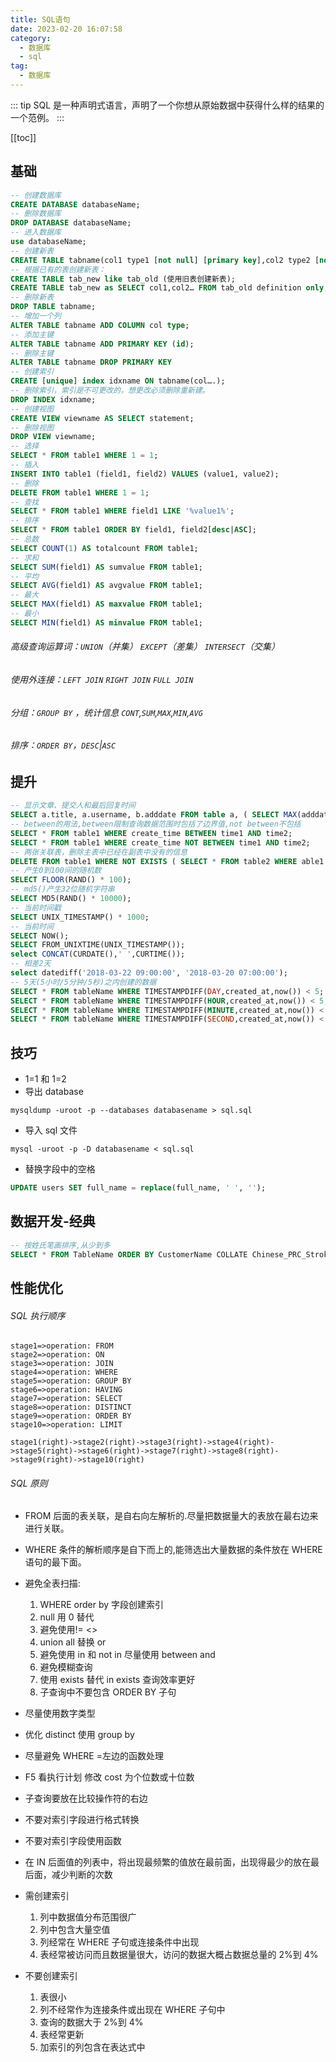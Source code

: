 ```yaml
---
title: SQL语句
date: 2023-02-20 16:07:58
category: 
  - 数据库
  - sql
tag: 
  - 数据库
---
```


::: tip
SQL 是一种声明式语言，声明了一个你想从原始数据中获得什么样的结果的一个范例。
:::

<!-- more -->

[[toc]]

## 基础

```sql
-- 创建数据库
CREATE DATABASE databaseName;
-- 删除数据库
DROP DATABASE databaseName;
-- 进入数据库
use databaseName;
-- 创建新表
CREATE TABLE tabname(col1 type1 [not null] [primary key],col2 type2 [not null],..);
-- 根据已有的表创建新表：
CREATE TABLE tab_new like tab_old (使用旧表创建新表);
CREATE TABLE tab_new as SELECT col1,col2… FROM tab_old definition only;
-- 删除新表
DROP TABLE tabname;
-- 增加一个列
ALTER TABLE tabname ADD COLUMN col type;
-- 添加主键
ALTER TABLE tabname ADD PRIMARY KEY (id);
-- 删除主键
ALTER TABLE tabname DROP PRIMARY KEY
-- 创建索引
CREATE [unique] index idxname ON tabname(col….);
-- 删除索引，索引是不可更改的，想更改必须删除重新建。
DROP INDEX idxname;
-- 创建视图
CREATE VIEW viewname AS SELECT statement;
-- 删除视图
DROP VIEW viewname;
-- 选择
SELECT * FROM table1 WHERE 1 = 1;
-- 插入
INSERT INTO table1 (field1, field2) VALUES (value1, value2);
-- 删除
DELETE FROM table1 WHERE 1 = 1;
-- 查找
SELECT * FROM table1 WHERE field1 LIKE '%value1%';
-- 排序
SELECT * FROM table1 ORDER BY field1, field2[desc|ASC];
-- 总数
SELECT COUNT(1) AS totalcount FROM table1;
-- 求和
SELECT SUM(field1) AS sumvalue FROM table1;
-- 平均
SELECT AVG(field1) AS avgvalue FROM table1;
-- 最大
SELECT MAX(field1) AS maxvalue FROM table1;
-- 最小
SELECT MIN(field1) AS minvalue FROM table1;
```

###### 高级查询运算词：`UNION`（并集） `EXCEPT`（差集） `INTERSECT`（交集）

###### 使用外连接：`LEFT JOIN` `RIGHT JOIN` `FULL JOIN`

###### 分组：`GROUP BY` ，统计信息 `CONT`,`SUM`,`MAX`,`MIN`,`AVG`

###### 排序：`ORDER BY`，`DESC`|`ASC`

## 提升

```sql
-- 显示文章、提交人和最后回复时间
SELECT a.title, a.username, b.adddate FROM table a, ( SELECT MAX(adddate) AS adddate FROM table WHERE table.title = a.title ) b;
-- between的用法,between限制查询数据范围时包括了边界值,not between不包括
SELECT * FROM table1 WHERE create_time BETWEEN time1 AND time2;
SELECT * FROM table1 WHERE create_time NOT BETWEEN time1 AND time2;
-- 两张关联表，删除主表中已经在副表中没有的信息
DELETE FROM table1 WHERE NOT EXISTS ( SELECT * FROM table2 WHERE able1.field1 = table2.field1 );
-- 产生0到100间的随机数
SELECT FLOOR(RAND() * 100);
-- md5()产生32位随机字符串
SELECT MD5(RAND() * 10000);
-- 当前时间戳
SELECT UNIX_TIMESTAMP() * 1000;
-- 当前时间
SELECT NOW();
SELECT FROM_UNIXTIME(UNIX_TIMESTAMP());
select CONCAT(CURDATE(),' ',CURTIME());
-- 相差2天
select datediff('2018-03-22 09:00:00', '2018-03-20 07:00:00');
-- 5天(5小时/5分钟/5秒)之内创建的数据
SELECT * FROM tableName WHERE TIMESTAMPDIFF(DAY,created_at,now()) < 5;
SELECT * FROM tableName WHERE TIMESTAMPDIFF(HOUR,created_at,now()) < 5;
SELECT * FROM tableName WHERE TIMESTAMPDIFF(MINUTE,created_at,now()) < 5;
SELECT * FROM tableName WHERE TIMESTAMPDIFF(SECOND,created_at,now()) < 5;
```

## 技巧

- 1=1 和 1=2
- 导出 database

```shell
mysqldump -uroot -p --databases databasename > sql.sql
```

- 导入 sql 文件

```shell
mysql -uroot -p -D databasename < sql.sql
```

- 替换字段中的空格

```sql
UPDATE users SET full_name = replace(full_name, ' ', '');
```

## 数据开发-经典

```sql
-- 按姓氏笔画排序,从少到多
SELECT * FROM TableName ORDER BY CustomerName COLLATE Chinese_PRC_Stroke_ci_as;
```

## 性能优化

###### SQL 执行顺序

```flow
stage1=>operation: FROM
stage2=>operation: ON
stage3=>operation: JOIN
stage4=>operation: WHERE
stage5=>operation: GROUP BY
stage6=>operation: HAVING
stage7=>operation: SELECT
stage8=>operation: DISTINCT
stage9=>operation: ORDER BY
stage10=>operation: LIMIT

stage1(right)->stage2(right)->stage3(right)->stage4(right)->stage5(right)->stage6(right)->stage7(right)->stage8(right)->stage9(right)->stage10(right)
```

###### SQL 原则

- FROM 后面的表关联，是自右向左解析的.尽量把数据量大的表放在最右边来进行关联。

- WHERE 条件的解析顺序是自下而上的,能筛选出大量数据的条件放在 WHERE 语句的最下面。

- 避免全表扫描:
  1. WHERE order by 字段创建索引
  2. null 用 0 替代
  3. 避免使用!= <>
  4. union all 替换 or
  5. 避免使用 in 和 not in 尽量使用 between and
  6. 避免模糊查询
  7. 使用 exists 替代 in exists 查询效率更好
  8. 子查询中不要包含 ORDER BY 子句
- 尽量使用数字类型

- 优化 distinct 使用 group by

- 尽量避免 WHERE =左边的函数处理

- F5 看执行计划 修改 cost 为个位数或十位数

- 子查询要放在比较操作符的右边

- 不要对索引字段进行格式转换

- 不要对索引字段使用函数

- 在 IN 后面值的列表中，将出现最频繁的值放在最前面，出现得最少的放在最后面，减少判断的次数

- 需创建索引
  1. 列中数据值分布范围很广
  2. 列中包含大量空值
  3. 列经常在 WHERE 子句或连接条件中出现
  4. 表经常被访问而且数据量很大，访问的数据大概占数据总量的 2%到 4%
- 不要创建索引
  1. 表很小
  2. 列不经常作为连接条件或出现在 WHERE 子句中
  3. 查询的数据大于 2%到 4%
  4. 表经常更新
  5. 加索引的列包含在表达式中
